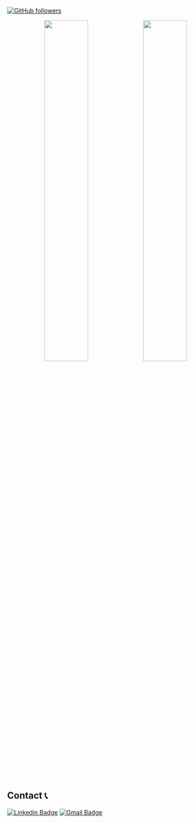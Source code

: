 [![GitHub followers](https://img.shields.io/github/followers/dylanplayer?logo=GitHub&style=for-the-badge)](https://github.com/dylanplayer)
<!-- [![GitHub Stars](https://img.shields.io/github/stars/dylanplayer?logo=github&style=for-the-badge)](https://github.com/dylanplayer) -->

<p align="center" >
  <img width="45%" src="https://wakatime.com/share/@dylanplayer/3613b8bd-0519-4530-a216-aa7c0cf8b476.svg" />
  <img width="45%" src="https://wakatime.com/share/@dylanplayer/6fe972fa-6e50-4c11-a28b-90651e4ee7ae.svg" />
</p>

<!-- <div align="center">
  <img src="https://github-readme-stats.vercel.app/api?username=dylanplayer&theme=radical">
  <img src="https://github-readme-stats.vercel.app/api/top-langs/?username=dylanplayer&langs_count=3&theme=radical">
</div> -->

## Contact 📞
[![Linkedin Badge](https://img.shields.io/badge/-DylanPlayer-blue?style=flat-square&logo=Linkedin&logoColor=white&link=https://www.linkedin.com/in/dylan-player/)](https://www.linkedin.com/in/dylan-player/) 
[![Gmail Badge](https://img.shields.io/badge/-dylan@dylanplayer.com-d14836?style=flat-square&logo=Gmail&logoColor=white&link=mailto:dylan@dylanplayer.com)](mailto:dylan@dylanplayer.com)
